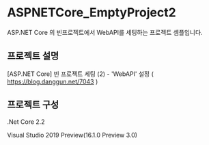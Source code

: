 # ASPNETCore_EmptyProject2
ASP.NET Core 의 빈프로젝트에서 WebAPI를 세팅하는 프로젝트 셈플입니다.


## 프로젝트 설명
[ASP.NET Core] 빈 프로젝트 세팅 (2) - 'WebAPI' 설정
( https://blog.danggun.net/7043 )


## 프로젝트 구성
.Net Core 2.2  

Visual Studio 2019 Preview(16.1.0 Preview 3.0)
